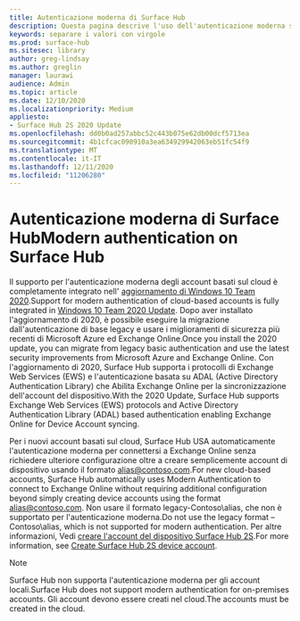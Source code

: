 ```yaml
---
title: Autenticazione moderna di Surface Hub
description: Questa pagina descrive l'uso dell'autenticazione moderna su Surface Hub in contrasto con l'autenticazione di base legacy.
keywords: separare i valori con virgole
ms.prod: surface-hub
ms.sitesec: library
author: greg-lindsay
ms.author: greglin
manager: laurawi
audience: Admin
ms.topic: article
ms.date: 12/10/2020
ms.localizationpriority: Medium
appliesto:
- Surface Hub 2S 2020 Update
ms.openlocfilehash: dd0b0ad257abbc52c443b075e62db00dcf5713ea
ms.sourcegitcommit: 4b1cfcac090910a3ea634929942063eb51fc54f9
ms.translationtype: MT
ms.contentlocale: it-IT
ms.lasthandoff: 12/11/2020
ms.locfileid: "11206280"
---
```

# <span data-ttu-id="17203-104">Autenticazione moderna di Surface Hub</span><span class="sxs-lookup"><span data-stu-id="17203-104">Modern authentication on Surface Hub</span></span>

<span data-ttu-id="17203-105">Il supporto per l'autenticazione moderna degli account basati sul cloud è completamente integrato nell' [aggiornamento di Windows 10 Team 2020](surface-hub-2020-update.md).</span><span class="sxs-lookup"><span data-stu-id="17203-105">Support for modern authentication of cloud-based accounts is fully integrated in [Windows 10 Team 2020 Update](surface-hub-2020-update.md).</span></span> <span data-ttu-id="17203-106">Dopo aver installato l'aggiornamento di 2020, è possibile eseguire la migrazione dall'autenticazione di base legacy e usare i miglioramenti di sicurezza più recenti di Microsoft Azure ed Exchange Online.</span><span class="sxs-lookup"><span data-stu-id="17203-106">Once you install the 2020 update, you can migrate from legacy basic authentication and use the latest security improvements from Microsoft Azure and Exchange Online.</span></span> <span data-ttu-id="17203-107">Con l'aggiornamento di 2020, Surface Hub supporta i protocolli di Exchange Web Services (EWS) e l'autenticazione basata su ADAL (Active Directory Authentication Library) che Abilita Exchange Online per la sincronizzazione dell'account del dispositivo.</span><span class="sxs-lookup"><span data-stu-id="17203-107">With the 2020 Update, Surface Hub supports Exchange Web Services (EWS) protocols and Active Directory Authentication Library (ADAL) based authentication enabling Exchange Online for Device Account syncing.</span></span>

<span data-ttu-id="17203-108">Per i nuovi account basati sul cloud, Surface Hub USA automaticamente l'autenticazione moderna per connettersi a Exchange Online senza richiedere ulteriore configurazione oltre a creare semplicemente account di dispositivo usando il formato [alias@contoso.com](mailto:alias@contoso.com).</span><span class="sxs-lookup"><span data-stu-id="17203-108">For new cloud-based accounts, Surface Hub automatically uses Modern Authentication to connect to Exchange Online without requiring additional configuration beyond simply creating device accounts using the format [alias@contoso.com](mailto:alias@contoso.com).</span></span> <span data-ttu-id="17203-109">Non usare il formato legacy-Contoso\alias, che non è supportato per l'autenticazione moderna.</span><span class="sxs-lookup"><span data-stu-id="17203-109">Do not use the legacy format – Contoso\alias, which is not supported for modern authentication.</span></span> <span data-ttu-id="17203-110">Per altre informazioni, Vedi [creare l'account del dispositivo Surface Hub 2S](https://docs.microsoft.com/surface-hub/surface-hub-2s-account).</span><span class="sxs-lookup"><span data-stu-id="17203-110">For more information, see [Create Surface Hub 2S device account](https://docs.microsoft.com/surface-hub/surface-hub-2s-account).</span></span>

> [!NOTE]
> <span data-ttu-id="17203-111">Surface Hub non supporta l'autenticazione moderna per gli account locali.</span><span class="sxs-lookup"><span data-stu-id="17203-111">Surface Hub does not support modern authentication for on-premises accounts.</span></span> <span data-ttu-id="17203-112">Gli account devono essere creati nel cloud.</span><span class="sxs-lookup"><span data-stu-id="17203-112">The accounts must be created in the cloud.</span></span>

